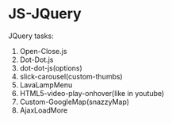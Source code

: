# JS-JQuery
JQuery tasks:
1. Open-Close.js
2. Dot-Dot.js
3. dot-dot-js(options)
4. slick-carousel(custom-thumbs)
5. LavaLampMenu
6. HTML5-video-play-onhover(like in youtube)
7. Custom-GoogleMap(snazzyMap)
8. AjaxLoadMore